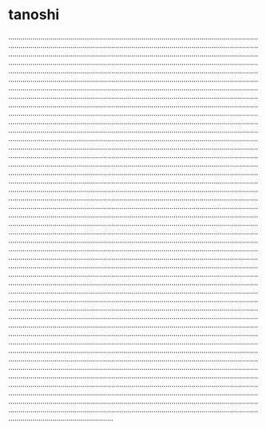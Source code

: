 # tanoshi

................................................................................................................................................................................................................................................................................................................................................................................................................................................................................................................................................................................................................................................................................................................................................................................................................................................................................................................................................................................................................................................................................................................................................................................................................................................................................................................................................................................................................................................................................................................................................................................................................................................................................................................................................................................................................................................................................................................................................................................................................................................................................................................................................................................................................................................................................................................................................................................................................................................................................................................................................................................................................................................................................................................................................................................................................................................................................................................................................................................................................................................................................................................................................................................................................................................................................................................................................................................................................................................................................................................................................................................................................................................................................................................................................................................................................................................................................................................................................................................................................................................................................................................................................................................................................................................................................................................................................................................................................................................................................................................................................................................................................................................................................................................................................................................................................................................................................................................................................................................................................................................................................................................................................................................................................................................................................................................................................................................................................................................................................................................................................................................................................................................................................................................................................................................................................................................................